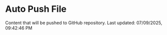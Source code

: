 # Auto Push File

Content that will be pushed to GitHub repository.
Last updated: 07/09/2025, 09:42:46 PM